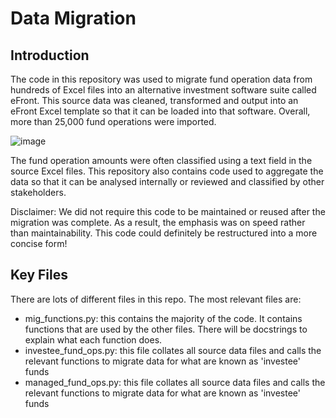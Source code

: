 # Data Migration
## Introduction
The code in this repository was used to migrate fund operation data from hundreds of Excel files into an alternative investment software suite called eFront. This source data was cleaned, transformed and output into an eFront Excel template so that it can be loaded into that software. Overall, more than 25,000 fund operations were imported. 

![image](https://user-images.githubusercontent.com/92265905/145563243-103bbe87-0f09-45c1-bf9d-76c1ad224f38.png)

The fund operation amounts were often classified using a text field in the source Excel files. This repository also contains code used to aggregate the data so that it can be analysed internally or reviewed and classified by other stakeholders. 

Disclaimer: We did not require this code to be maintained or reused after the migration was complete. As a result, the emphasis was on speed rather than maintainability. This code could definitely be restructured into a more concise form! 

## Key Files
There are lots of different files in this repo. The most relevant files are:
- mig_functions.py: this contains the majority of the code. It contains functions that are used by the other files. There will be docstrings to explain what each function does. 
- investee_fund_ops.py: this file collates all source data files and calls the relevant functions to migrate data for what are known as 'investee' funds 
- managed_fund_ops.py: this file collates all source data files and calls the relevant functions to migrate data for what are known as 'investee' funds

